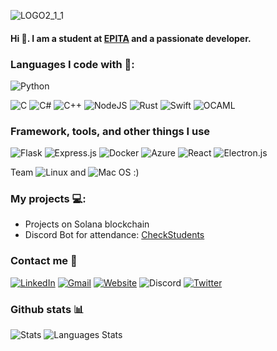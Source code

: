 ![LOGO2_1_1](https://user-images.githubusercontent.com/14821642/130301893-7d7ebc12-37b3-41bb-bab0-c1e21bf87a19.gif)

#### Hi 👋. I am a student at [EPITA](https://www.epita.fr) and a passionate developer.

### Languages I code with 🎯:
![Python](https://img.shields.io/badge/python-3670A0?style=for-the-badge&logo=python&logoColor=ffdd54)

![C](https://img.shields.io/badge/c-%2300599C.svg?style=for-the-badge&logo=c&logoColor=white)
![C#](https://img.shields.io/badge/c%23-%23239120.svg?style=for-the-badge&logo=c-sharp&logoColor=white)
![C++](https://img.shields.io/badge/c++-%2300599C.svg?style=for-the-badge&logo=c%2B%2B&logoColor=white)
![NodeJS](https://img.shields.io/badge/node.js-6DA55F?style=for-the-badge&logo=node.js&logoColor=white)
![Rust](https://img.shields.io/badge/rust-%23000000.svg?style=for-the-badge&logo=rust&logoColor=white)
![Swift](https://img.shields.io/badge/swift-F54A2A?style=for-the-badge&logo=swift&logoColor=white)
![OCAML](https://img.shields.io/badge/-Ocaml-orange?color=cc4100&style=for-the-badge&logo=ocaml&logoColor=white)

### Framework, tools, and other things I use
![Flask](https://img.shields.io/badge/flask-%23000.svg?style=for-the-badge&logo=flask&logoColor=white)
![Express.js](https://img.shields.io/badge/express.js-%23404d59.svg?style=for-the-badge&logo=express&logoColor=%2361DAFB)
![Docker](https://img.shields.io/badge/docker-%230db7ed.svg?style=for-the-badge&logo=docker&logoColor=white)
![Azure](https://img.shields.io/badge/azure-%230072C6.svg?style=for-the-badge&logo=microsoftazure&logoColor=white)
![React](https://img.shields.io/badge/react-%2320232a.svg?style=for-the-badge&logo=react&logoColor=%2361DAFB)
![Electron.js](https://img.shields.io/badge/Electron-191970?style=for-the-badge&logo=Electron&logoColor=white)

Team ![Linux](https://img.shields.io/badge/Linux-FCC624?style=for-the-badge&logo=linux&logoColor=black) and ![Mac OS](https://img.shields.io/badge/mac%20os-000000?style=for-the-badge&logo=macos&logoColor=F0F0F0) :)


### My projects 💻:
- Projects on Solana blockchain
- Discord Bot for attendance: [CheckStudents](https://github.com/Renaud-Dov/CheckStudents)

### Contact me 📢
[![LinkedIn](https://img.shields.io/badge/renaud.dov.devers-%230077B5.svg?style=for-the-badge&logo=linkedin&logoColor=white)](https://www.linkedin.com/in/renaud-dov-devers)
[![Gmail](https://img.shields.io/badge/contact@bugbear.fr-D14836?style=for-the-badge)](mailto:dov@chavers.org)
[![Website](https://img.shields.io/badge/bugbear.fr-4DC730?style=for-the-badge)](https://bugbear.fr)
![Discord](https://img.shields.io/badge/BugBear%238715-%237289DA.svg?style=for-the-badge&logo=discord&logoColor=white)
[![Twitter](https://img.shields.io/badge/dov__chavers-%231DA1F2.svg?style=for-the-badge&logo=Twitter&logoColor=white)](https://twitter.com/dov_chavers/)


### Github stats 📊
![Stats](https://github-readme-stats.vercel.app/api?username=Renaud-Dov&show_icons=true&bg_color=45,e6930e,a61127&title_color=fff&text_color=fff&icon_color=fff)
![Languages Stats](https://github-readme-stats.vercel.app/api/top-langs/?username=Renaud-Dov&show_icons=true&bg_color=45,e6930e,a61127&title_color=fff&text_color=fff&icon_color=fff&layout=compact)

